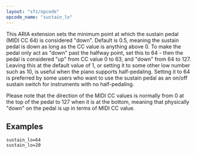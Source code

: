 ```yaml
---
layout: "sfz/opcode"
opcode_name: "sustain_lo"
---
```

This ARIA extension sets the minimum point
at which the sustain pedal (MIDI CC 64) is considered "down".
Default is 0.5, meaning the sustain pedal is down as long as the CC value is
anything above 0. To make the pedal only act as "down" past the halfway point,
set this to 64 - then the pedal is considered "up" from CC value 0 to 63,
and "down" from 64 to 127. Leaving this at the default value of 1, or setting it
to some other low number such as 10, is useful when the piano supports
half-pedaling. Setting it to 64 is preferred by some users who want to use the
sustain pedal as an on/off sustain switch for instruments with no half-pedaling.

Please note that the direction of the MIDI CC values is normally from 0 at the
top of the pedal to 127 when it is at the bottom, meaning that physically "down"
on the pedal is up in terms of MIDI CC value.

## Examples

```
sustain_lo=64
sustain_lo=20
```
